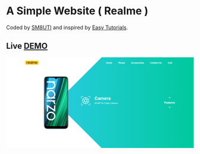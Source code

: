 # A Simple Website ( Realme ) 
Coded by [SM8UTI](https://github.com/SM8UTI) and inspired by [Easy Tutorials](https://youtu.be/zxfhf-V4JFQ?list=PLjwm_8O3suyNcU4AcwaMP7x5d5rz3cLTZ).

## Live [DEMO](https://sm8uti.github.io/Realme-copy-website/)

![Mockup demo](images/screenshot.png)

